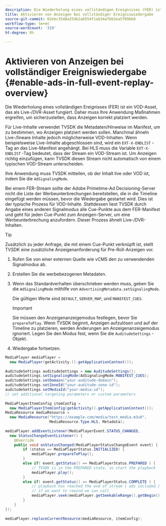 ```yaml
---
description: Die Wiederholung eines vollständigen Ereignisses (FER) ist ein VOD-Asset, das als Live-/DVR-Asset fungiert. Daher muss Ihre Anwendung Maßnahmen ergreifen, um sicherzustellen, dass Anzeigen korrekt platziert werden.
title: Aktivieren von Anzeigen bei vollständiger Ereigniswiedergabe
source-git-commit: 02ebc3548a254b2a6554f1ab34afbb3ea5f09bb8
workflow-type: tm+mt
source-wordcount: '319'
ht-degree: 0%

---
```


# Aktivieren von Anzeigen bei vollständiger Ereigniswiedergabe {#enable-ads-in-full-event-replay-overview}

Die Wiederholung eines vollständigen Ereignisses (FER) ist ein VOD-Asset, das als Live-/DVR-Asset fungiert. Daher muss Ihre Anwendung Maßnahmen ergreifen, um sicherzustellen, dass Anzeigen korrekt platziert werden.

Für Live-Inhalte verwendet TVSDK die Metadaten/Hinweise im Manifest, um zu bestimmen, wo Anzeigen platziert werden sollen. Manchmal ähneln Live-/lineare Inhalte jedoch möglicherweise VOD-Inhalten. Wenn beispielsweise Live-Inhalte abgeschlossen sind, wird ein `EXT-X-ENDLIST` -Tag an das Live-Manifest angehängt. Bei HLS muss die Variable `EXT-X-ENDLIST` -Tag bedeutet, dass der Stream ein VOD-Stream ist. Um Anzeigen richtig einzufügen, kann TVSDK diesen Stream nicht automatisch von einem typischen VOD-Stream unterscheiden.

Ihre Anwendung muss TVSDK mitteilen, ob der Inhalt live oder VOD ist, indem Sie die `AdSignalingMode`.

Bei einem FER-Stream sollte der Adobe Primetime-Ad Decisioning-Server nicht die Liste der Werbeunterbrechungen bereitstellen, die in die Timeline eingefügt werden müssen, bevor die Wiedergabe gestartet wird. Dies ist der typische Prozess für VOD-Inhalte. Stattdessen liest TVSDK durch Angabe eines anderen Signalmodus alle Cue-Punkte aus dem FER-Manifest und geht für jeden Cue-Punkt zum Anzeigen-Server, um eine Werbeunterbrechung anzufordern. Dieser Prozess ähnelt Live-/DVR-Inhalten.

>[!TIP]
>
>Zusätzlich zu jeder Anfrage, die mit einem Cue-Punkt verknüpft ist, stellt TVSDK eine zusätzliche Anzeigenanforderung für Pre-Roll-Anzeigen vor.

1. Rufen Sie von einer externen Quelle wie vCMS den zu verwendenden Signalmodus ab.
1. Erstellen Sie die werbebezogenen Metadaten.
1. Wenn das Standardverhalten überschrieben werden muss, geben Sie die `AdSignalingMode` mithilfe von `AdvertisingMetadata.setSignalingMode`.

   Die gültigen Werte sind `DEFAULT`, `SERVER_MAP`, und `MANIFEST_CUES`.

   >[!IMPORTANT]
   >
   >Sie müssen den Anzeigenanzeigemodus festlegen, bevor Sie `prepareToPlay`. Wenn TVSDK beginnt, Anzeigen aufzulösen und auf der Timeline zu platzieren, werden Änderungen am Anzeigenanzeigemodus ignoriert. Legen Sie den Modus fest, wenn Sie die `AuditudeSettings` -Objekt.

1. Wiedergabe fortsetzen.

<!--<a id="example_6DECA71C3C3B4551805C09A80686552F"></a>-->

```java
MediaPlayer mediaPlayer =  
  new MediaPlayer(getActivity.().getApplicationContext()); 
 
AuditudeSettings auditudeSettings = new AuditudeSettings(); 
auditudeSettings.setSignalingMode(AdSignalingMode.MANIFEST_CUES); 
auditudeSettings.setDomain("your-auditude-domain"); 
auditudeSettings.setZoneId("your-auditude-zone-id"); 
auditudeSettings.setMediaId("your-media-id"); 
// set additional targeting parameters or custom parameters 
 
MediaPlayerItemConfig itemConfig =  
  new MediaPlayerItemConfig(getActivity().getApplicationContext()); 
MediaResource mediaResource =  
  new MediaResource("https://example.com/media/test_media.m3u8",  
                    MediaResource.Type.HLS, Metadata); 
 
mediaPlayer.addEventListener(MediaPlayerEvent.STATUS_CHANGED,  
  new StatusChangeEventListener() { 
    @Override 
    public void onStatusChanged(MediaPlayerStatusChangeEvent event) { 
        if (status == MediaPlayerStatus.INITIALIZED) { 
            mediaPlayer.prepareToPlay(); 
        } 
        else if( event.getStatus() == MediaPlayerStatus.PREPARED ) { 
            // TVSDK is in the PREPARED state, so start the playback 
            mediaPlayer.play(); 
        } 
        else if( event.getStatus() == MediaPlayerStatus.COMPLETE ) { 
            // playback has reached the end of stream ( ads included ) 
            // if we want to rewind we can call 
            mediaPlayer.seek(mediaPlayer.getSeekableRange().getBegin()); 
        } 
    } 
}); 
 
mediaPlayer.replaceCurrentResource(mediaResource, itemConfig); 
```
